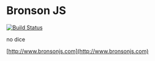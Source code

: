 # Bronson JS

[![Build Status](https://travis-ci.org/eclifford/bronson.svg?branch=master)](https://travis-ci.org/eclifford/bronson)

no dice

[http://www.bronsonjs.com](http://www.bronsonjs.com)
